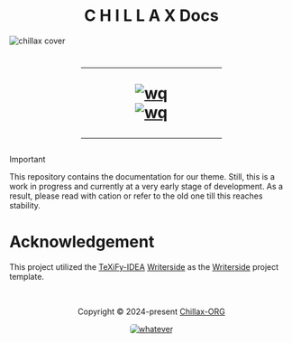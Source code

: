 <h1 align="center">C H I L L A X Docs</h1>

![chillax cover](https://github.com/warrayquipsome/Chillax/assets/84565593/eedd9969-6f6d-4cf0-8885-89cefa473085)
<h1>
    <div align="center">
        <hr width="250px"/>
        <div align="center">
            <a href="https://discord.com/invite/DrfX6286kF" target="_blank">
                <img src="https://dcbadge.vercel.app/api/server/DrfX6286kF?theme=discord-inverted" alt="wq"/>
            </a>
            <br/>
        </div>
            <a href="https://github.com/Chillax-ORG/chillaxdocs/actions/workflows/build-docs.yml" target="_blank">
                <img src="https://github.com/Chillax-ORG/chillaxdocs/actions/workflows/build-docs.yml/badge.svg" alt="wq"/>
            </a>
        <hr width="250px"/>
    </div>
</h1>

> [!important]
> This repository contains the documentation for our theme.
> Still, this is a work in progress and currently at a very
> early stage of development.
> As a result, please read with cation or refer to the old one
> till this reaches stability.

# Acknowledgement

This project utilized the [TeXiFy-IDEA](https://github.com/Hannah-Sten/TeXiFy-IDEA)
[Writerside](https://github.com/Hannah-Sten/TeXiFy-IDEA/tree/56b74c73f448b4562f9b23ef6258ef36d8353837/Writerside)
as the [Writerside](https://www.jetbrains.com/writerside/) project template.

&#160;

<p align="center">Copyright &copy; 2024-present 
   <a href="https://github.com/Chillax-ORG" target="_blank">Chillax-ORG</a>
</p>

<p align="center">
   <a href="LICENSE">
      <img src="https://img.shields.io/static/v1.svg?style=for-the-badge&label=License&message=MIT&colorA=A500&colorB=FEE9B4"
         alt="whatever" style="border-radius: 5px"/>
   </a>
</p>